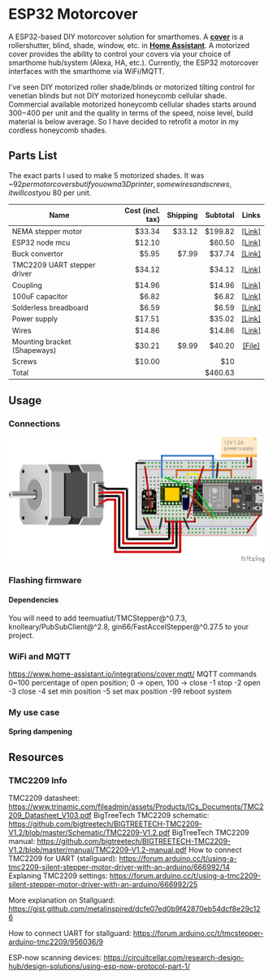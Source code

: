 # ESP32 Motorcover
A ESP32-based DIY motorcover solution for smarthomes. A [**cover**](https://www.home-assistant.io/integrations/cover/)
is a rollershutter, blind, shade, window, etc. in [**Home Assistant**](https://www.home-assistant.io/). A motorized
cover provides the ability to control your covers via your choice of smarthome hub/system (Alexa, HA, etc.). Currently,
the ESP32 motorcover interfaces with the smarthome via WiFi/MQTT.

I've seen DIY motorized roller shade/blinds or motorized tilting control for venetian blinds but not DIY motorized
honeycomb cellular shade. Commercial available motorized honeycomb cellular shades starts around $300-$400 per
unit and the quality in terms of the speed, noise level, build material is below average. So I have decided to
retrofit a motor in my cordless honeycomb shades.


## Parts List
The exact parts I used to make 5 motorized shades. It was ~$92 per motorcovers but if you own a 3D printer, some
wires and screws, it will cost you ~$80 per unit.

|Name                        |Cost (incl. tax)|Shipping|Subtotal|Links  |
|----------------------------|---------------:|-------:|-------:|:-----:|
|NEMA stepper motor          |          $33.34|  $33.12| $199.82|[[Link]](https://www.omc-stepperonline.com/nema-11-stepper-motor-bipolar-l-45mm-w-gear-ratio-5-1-planetary-gearbox-11hs18-0674s-pg5)|
|ESP32 node mcu              |          $12.10|        |  $60.50|[[Link]](https://www.amazon.com/dp/B0718T232Z)|
|Buck convertor              |           $5.95|   $7.99|  $37.74|[[Link]](https://www.mouser.com/ProductDetail/485-4739)|
|TMC2209 UART stepper driver |          $34.12|        |  $34.12|[[Link]](https://www.amazon.com/gp/product/B07YW7BM68)|
|Coupling                    |          $14.96|        |  $14.96|[[Link]](https://www.amazon.com/gp/product/B07MPFJGZW)|
|100uF capacitor             |           $6.82|        |   $6.82|[[Link]](https://www.amazon.com/gp/product/B07Y3F194W)|
|Solderless breadboard       |           $6.59|        |   $6.59|[[Link]](https://www.amazon.com/gp/product/B07LF71ZTS)|
|Power supply                |          $17.51|        |  $35.02|[[Link]](https://www.amazon.com/gp/product/B07N18XN84)|
|Wires                       |          $14.86|        |  $14.86|[[Link]](https://www.amazon.com/gp/product/B07Z4W6V6R)|
|Mounting bracket (Shapeways)|          $30.21|   $9.99|  $40.20|[[File]](resources/mounting_bracket_v3.stl)|
|Screws                      |          $10.00|        |     $10|       |
|Total                       |                |        | $460.63|       |


## Usage
### Connections
![schematic](images/esp32_motorcover.png)

### Flashing firmware
#### Dependencies
You will need to add teemuatlut/TMCStepper@^0.7.3, knolleary/PubSubClient@^2.8,	gin66/FastAccelStepper@^0.27.5 to your project.

### WiFi and MQTT
https://www.home-assistant.io/integrations/cover.mqtt/
MQTT commands
0~100 percentage of open position; 0 -> open, 100 -> close
-1 stop
-2 open
-3 close
-4 set min position
-5 set max position
-99 reboot system

### My use case
#### Spring dampening

## Resources
### TMC2209 Info
TMC2209 datasheet: https://www.trinamic.com/fileadmin/assets/Products/ICs_Documents/TMC2209_Datasheet_V103.pdf
BigTreeTech TMC2209 schematic: https://github.com/bigtreetech/BIGTREETECH-TMC2209-V1.2/blob/master/Schematic/TMC2209-V1.2.pdf
BigTreeTech TMC2209 manual: https://github.com/bigtreetech/BIGTREETECH-TMC2209-V1.2/blob/master/manual/TMC2209-V1.2-manual.pdf
How to connect TMC2209 for UART (stallguard): https://forum.arduino.cc/t/using-a-tmc2209-silent-stepper-motor-driver-with-an-arduino/666992/14
Explaning TMC2209 settings: https://forum.arduino.cc/t/using-a-tmc2209-silent-stepper-motor-driver-with-an-arduino/666992/25

More explanation on Stallguard: https://gist.github.com/metalinspired/dcfe07ed0b9f42870eb54dcf8e29c126

How to connect UART for stallguard: https://forum.arduino.cc/t/tmcstepper-arduino-tmc2209/956036/9

ESP-now scanning devices: https://circuitcellar.com/research-design-hub/design-solutions/using-esp-now-protocol-part-1/
